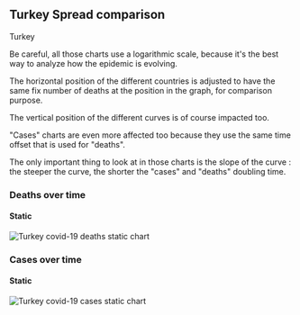 ## Turkey Spread comparison 

Turkey



Be careful, all those charts use a logarithmic scale, because it's the best way to analyze how the epidemic is evolving.
 
The horizontal position of the different countries is adjusted to have the same fix number of deaths at the position in the graph, for comparison purpose.

The vertical position of the different curves is of course impacted too.

"Cases" charts are even more affected too because they use the same time offset that is used for "deaths".

The only important thing to look at in those charts is the slope of the curve : the steeper the curve, the shorter the "cases" and "deaths" doubling time.



 
### Deaths over time
 
#### Static
![Turkey covid-19 deaths static chart](https://raw.githubusercontent.com/madlag/coronavirus_study/master/notebooks/graphs/2020-03-20/countries/Turkey/2020-03-20_Turkey_deaths.png "Turkey covid-19 deaths static chart")   

 
### Cases over time
 
#### Static
![Turkey covid-19 cases static chart](https://raw.githubusercontent.com/madlag/coronavirus_study/master/notebooks/graphs/2020-03-20/countries/Turkey/2020-03-20_Turkey_deaths.png "Turkey covid-19 cases static chart")   

